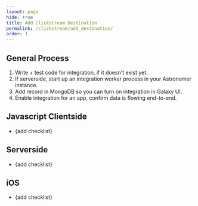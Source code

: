 ```yaml
---
layout: page
hide: true
title: Add Clickstream Destination
permalink: /clickstream/add_destination/
order: 1
---
```


## General Process

1. Write + test code for integration, if it doesn't exist yet.
2. If serverside, start up an integration worker process in your Astronomer instance.
3. Add record in MongoDB so you can turn on integration in Galaxy UI.
4. Enable integration for an app, confirm data is flowing end-to-end.


## Javascript Clientside

* {add checklist}

## Serverside

* {add checklist}

## iOS

* {add checklist}
